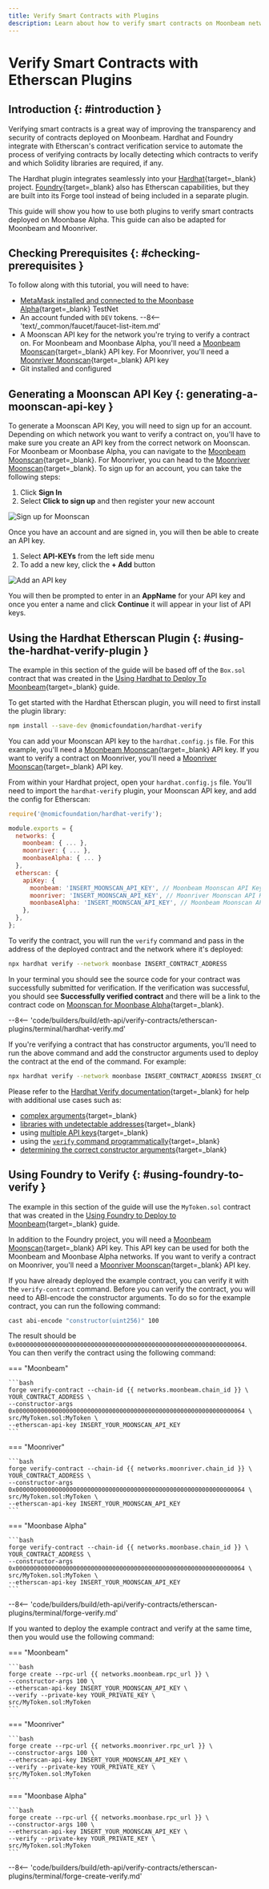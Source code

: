 ```yaml
---
title: Verify Smart Contracts with Plugins
description: Learn about how to verify smart contracts on Moonbeam networks using the Etherscan plugins made available by Hardhat and Foundry.
---
```


# Verify Smart Contracts with Etherscan Plugins

## Introduction {: #introduction }

Verifying smart contracts is a great way of improving the transparency and security of contracts deployed on Moonbeam. Hardhat and Foundry integrate with Etherscan's contract verification service to automate the process of verifying contracts by locally detecting which contracts to verify and which Solidity libraries are required, if any.

The Hardhat plugin integrates seamlessly into your [Hardhat](https://hardhat.org){target=\_blank} project. [Foundry](https://github.com/foundry-rs/foundry){target=\_blank} also has Etherscan capabilities, but they are built into its Forge tool instead of being included in a separate plugin.

This guide will show you how to use both plugins to verify smart contracts deployed on Moonbase Alpha. This guide can also be adapted for Moonbeam and Moonriver.

## Checking Prerequisites {: #checking-prerequisites }

To follow along with this tutorial, you will need to have:

- [MetaMask installed and connected to the Moonbase Alpha](/tokens/connect/metamask/){target=\_blank} TestNet
- An account funded with `DEV` tokens.
 --8<-- 'text/_common/faucet/faucet-list-item.md'
- A Moonscan API key for the network you're trying to verify a contract on. For Moonbeam and Moonbase Alpha, you'll need a [Moonbeam Moonscan](https://moonscan.io){target=\_blank} API key. For Moonriver, you'll need a [Moonriver Moonscan](https://moonriver.moonscan.io){target=\_blank} API key
- Git installed and configured

## Generating a Moonscan API Key {: generating-a-moonscan-api-key }

To generate a Moonscan API Key, you will need to sign up for an account. Depending on which network you want to verify a contract on, you'll have to make sure you create an API key from the correct network on Moonscan. For Moonbeam or Moonbase Alpha, you can navigate to the [Moonbeam Moonscan](https://moonscan.io){target=\_blank}. For Moonriver, you can head to the [Moonriver Moonscan](https://moonriver.moonscan.io){target=\_blank}. To sign up for an account, you can take the following steps:

1. Click **Sign In**
2. Select **Click to sign up** and then register your new account

![Sign up for Moonscan](/images/builders/build/eth-api/verify-contracts/etherscan-plugins/plugins-1.webp)

Once you have an account and are signed in, you will then be able to create an API key.

1. Select **API-KEYs** from the left side menu
2. To add a new key, click the **+ Add** button

![Add an API key](/images/builders/build/eth-api/verify-contracts/etherscan-plugins/plugins-2.webp)

You will then be prompted to enter in an **AppName** for your API key and once you enter a name and click **Continue** it will appear in your list of API keys.

## Using the Hardhat Etherscan Plugin {: #using-the-hardhat-verify-plugin }

The example in this section of the guide will be based off of the `Box.sol` contract that was created in the [Using Hardhat to Deploy To Moonbeam](/builders/build/eth-api/dev-env/hardhat/){target=\_blank} guide.

To get started with the Hardhat Etherscan plugin, you will need to first install the plugin library:

```bash
npm install --save-dev @nomicfoundation/hardhat-verify
```

You can add your Moonscan API key to the `hardhat.config.js` file. For this example, you'll need a [Moonbeam Moonscan](https://moonscan.io){target=\_blank} API key. If you want to verify a contract on Moonriver, you'll need a [Moonriver Moonscan](https://moonriver.moonscan.io){target=\_blank} API key.

From within your Hardhat project, open your `hardhat.config.js` file. You'll need to import the `hardhat-verify` plugin, your Moonscan API key, and add the config for Etherscan:

```js
require('@nomicfoundation/hardhat-verify');

module.exports = {
  networks: {
    moonbeam: { ... },
    moonriver: { ... },
    moonbaseAlpha: { ... }
  },
  etherscan: {
    apiKey: {
      moonbeam: 'INSERT_MOONSCAN_API_KEY', // Moonbeam Moonscan API Key
      moonriver: 'INSERT_MOONSCAN_API_KEY', // Moonriver Moonscan API Key
      moonbaseAlpha: 'INSERT_MOONSCAN_API_KEY', // Moonbeam Moonscan API Key    
    },
  },
};
```

To verify the contract, you will run the `verify` command and pass in the address of the deployed contract and the network where it's deployed:

```bash
npx hardhat verify --network moonbase INSERT_CONTRACT_ADDRESS
```

In your terminal you should see the source code for your contract was successfully submitted for verification. If the verification was successful, you should see **Successfully verified contract** and there will be a link to the contract code on [Moonscan for Moonbase Alpha](https://moonbase.moonscan.io){target=\_blank}.

--8<-- 'code/builders/build/eth-api/verify-contracts/etherscan-plugins/terminal/hardhat-verify.md'

If you're verifying a contract that has constructor arguments, you'll need to run the above command and add the constructor arguments used to deploy the contract at the end of the command. For example:

```bash
npx hardhat verify --network moonbase INSERT_CONTRACT_ADDRESS INSERT_CONSTRUCTOR_ARGS
```

Please refer to the [Hardhat Verify documentation](https://hardhat.org/hardhat-runner/plugins/nomicfoundation-hardhat-verify){target=\_blank} for help with additional use cases such as:

- [complex arguments](https://hardhat.org/hardhat-runner/plugins/nomicfoundation-hardhat-verify#complex-arguments){target=\_blank}
- [libraries with undetectable addresses](https://hardhat.org/hardhat-runner/plugins/nomicfoundation-hardhat-verify#libraries-with-undetectable-addresses){target=\_blank}
- using [multiple API keys](https://hardhat.org/hardhat-runner/plugins/nomicfoundation-hardhat-verify#multiple-api-keys-and-alternative-block-explorers){target=\_blank}
- using the [`verify` command programmatically](https://hardhat.org/hardhat-runner/plugins/nomicfoundation-hardhat-verify#using-programmatically){target=\_blank}
- [determining the correct constructor arguments](https://info.etherscan.com/determine-correct-constructor-argument-during-source-code-verification-on-etherscan){target=\_blank}

## Using Foundry to Verify {: #using-foundry-to-verify }

The example in this section of the guide will use the `MyToken.sol` contract that was created in the [Using Foundry to Deploy to Moonbeam](/builders/build/eth-api/dev-env/foundry/){target=\_blank} guide. 

In addition to the Foundry project, you will need a [Moonbeam Moonscan](https://moonscan.io){target=\_blank} API key. This API key can be used for both the Moonbeam and Moonbase Alpha networks. If you want to verify a contract on Moonriver, you'll need a [Moonriver Moonscan](https://moonriver.moonscan.io){target=\_blank} API key.

If you have already deployed the example contract, you can verify it with the `verify-contract` command. Before you can verify the contract, you will need to ABI-encode the constructor arguments. To do so for the example contract, you can run the following command:

```bash
cast abi-encode "constructor(uint256)" 100
```

The result should be `0x0000000000000000000000000000000000000000000000000000000000000064`. You can then verify the contract using the following command:

=== "Moonbeam"

    ```bash
    forge verify-contract --chain-id {{ networks.moonbeam.chain_id }} \
    YOUR_CONTRACT_ADDRESS \
    --constructor-args 0x0000000000000000000000000000000000000000000000000000000000000064 \
    src/MyToken.sol:MyToken \
    --etherscan-api-key INSERT_YOUR_MOONSCAN_API_KEY
    ```

=== "Moonriver"

    ```bash
    forge verify-contract --chain-id {{ networks.moonriver.chain_id }} \
    YOUR_CONTRACT_ADDRESS \
    --constructor-args 0x0000000000000000000000000000000000000000000000000000000000000064 \
    src/MyToken.sol:MyToken \
    --etherscan-api-key INSERT_YOUR_MOONSCAN_API_KEY
    ```

=== "Moonbase Alpha"

    ```bash
    forge verify-contract --chain-id {{ networks.moonbase.chain_id }} \
    YOUR_CONTRACT_ADDRESS \
    --constructor-args 0x0000000000000000000000000000000000000000000000000000000000000064 \
    src/MyToken.sol:MyToken \
    --etherscan-api-key INSERT_YOUR_MOONSCAN_API_KEY
    ```

--8<-- 'code/builders/build/eth-api/verify-contracts/etherscan-plugins/terminal/forge-verify.md'

If you wanted to deploy the example contract and verify at the same time, then you would use the following command:

=== "Moonbeam"

    ```bash
    forge create --rpc-url {{ networks.moonbeam.rpc_url }} \
    --constructor-args 100 \
    --etherscan-api-key INSERT_YOUR_MOONSCAN_API_KEY \
    --verify --private-key YOUR_PRIVATE_KEY \
    src/MyToken.sol:MyToken
    ```

=== "Moonriver"

    ```bash
    forge create --rpc-url {{ networks.moonriver.rpc_url }} \
    --constructor-args 100 \
    --etherscan-api-key INSERT_YOUR_MOONSCAN_API_KEY \
    --verify --private-key YOUR_PRIVATE_KEY \
    src/MyToken.sol:MyToken
    ```

=== "Moonbase Alpha"

    ```bash
    forge create --rpc-url {{ networks.moonbase.rpc_url }} \
    --constructor-args 100 \
    --etherscan-api-key INSERT_YOUR_MOONSCAN_API_KEY \
    --verify --private-key YOUR_PRIVATE_KEY \
    src/MyToken.sol:MyToken
    ```

--8<-- 'code/builders/build/eth-api/verify-contracts/etherscan-plugins/terminal/forge-create-verify.md'
